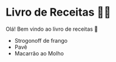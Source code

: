 # Livro de Receitas :man_cook:

Olá! Bem vindo ao livro de receitas :wave:

- Strogonoff de frango
- Pavê
- Macarrão ao Molho
